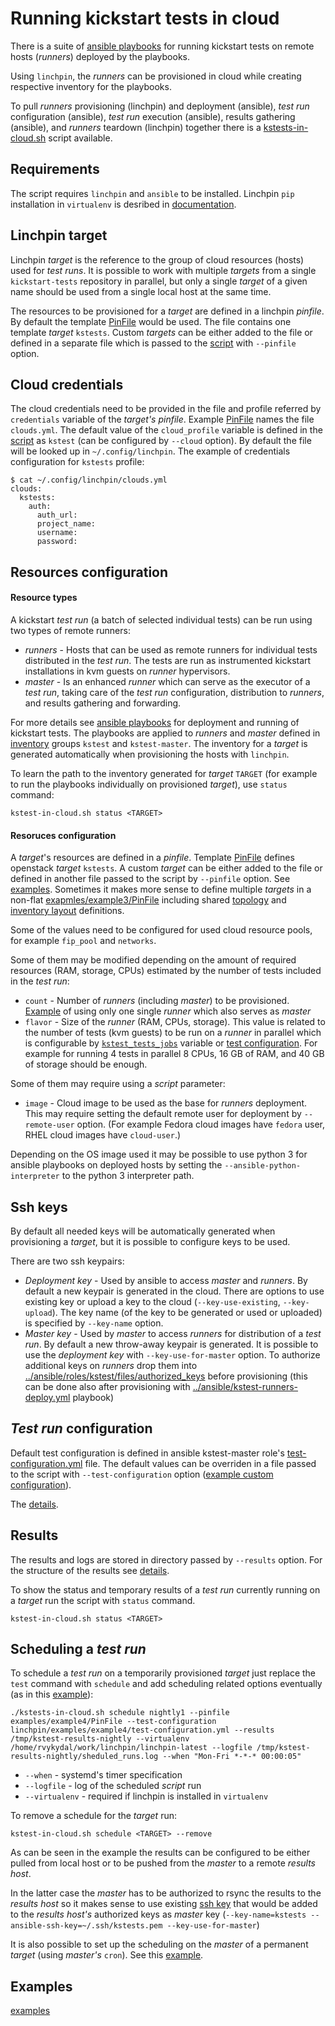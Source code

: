 Running kickstart tests in cloud
================================

There is a suite of [ansible playbooks](../ansible) for running kickstart tests on remote hosts (*runners*) deployed by the playbooks.

Using `linchpin`, the *runners* can be provisioned in cloud while creating respective inventory for the playbooks.

To pull *runners* provisioning (linchpin) and deployment (ansible), *test run* configuration (ansible), *test run* execution (ansible), results gathering (ansible), and *runners* teardown (linchpin) together there is a [kstests-in-cloud.sh](../kstests-in-cloud.sh) script available. 

Requirements
-----------

The script requires `linchpin` and `ansible` to be installed. Linchpin `pip` installation in `virtualenv` is desribed in [documentation](https://linchpin.readthedocs.io).

Linchpin target
---------------

Linchpin *target* is the reference to the group of cloud resources (hosts) used for *test runs*. It is possible to work with multiple *targets* from  a single `kickstart-tests` repository in parallel, but only a single *target* of a given name should be used from a single local host at the same time.

The resources to be provisioned for a *target* are defined in a linchpin *pinfile*. By default the template [PinFile](PinFile) would be used. The file contains one template *target* `kstests`. Custom *targets* can be either added to the file or defined in a separate file which is passed to the [script](../kstests-in-cloud.sh) with `--pinfile` option.

Cloud credentials
-----------------

The cloud credentials need to be provided in the file and profile referred by `credentials` variable of the *target's* *pinfile*. Example [PinFile](PinFile) names the file `clouds.yml`. The default value of the `cloud_profile` variable is defined in the [script](../kstests-in-cloud.sh) as `kstest` (can be configured by `--cloud` option). By default the file will be looked up in `~/.config/linchpin`. The example of credentials configuration for `kstests` profile:

```
$ cat ~/.config/linchpin/clouds.yml
clouds:
  kstests:
    auth:
      auth_url:
      project_name:
      username:
      password:
```

Resources configuration
-----------------------

#### Resource types

A kickstart *test run* (a batch of selected individual tests) can be run using two types of remote runners:

* *runners* - Hosts that can be used as remote runners for individual tests distributed in the *test run*. The tests are run as instrumented kickstart installations in kvm guests on *runner* hypervisors.
* *master* - Is an enhanced *runner* which can serve as the executor of a *test run*, taking care of the *test run* configuration, distribution to *runners*, and results gathering and forwarding.

For more details see [ansible playbooks](../ansible/README.md) for deployment and running of kickstart tests. The playbooks are applied to *runners* and *master* defined in [inventory](../ansible/inventory/hosts) groups `kstest` and `kstest-master`. The inventory for a *target* is generated automatically when provisioning the hosts with `linchpin`.

To learn the path to the inventory generated for *target* `TARGET` (for example to run the playbooks individually on provisioned *target*), use `status` command:
```
kstest-in-cloud.sh status <TARGET>
```

#### Resoruces configuration

A *target*'s resources are defined in a *pinfile*. Template [PinFile](PinFile) defines openstack *target* `kstests`. A custom *target* can be either added to the file or defined in another file passed to the script by `--pinfile` option. See [examples](examples). Sometimes it makes more sense to define multiple *targets* in a non-flat [exapmles/example3/PinFile](examples/example3/PinFile) including shared [topology](topologies/kstests.yml) and [inventory layout](layouts/kstests.yml) definitions.

Some of the values need to be configured for used cloud resource pools, for example `fip_pool` and `networks`.

Some of them may be modified depending on the amount of required resources (RAM, storage, CPUs) estimated by the number of tests included in the *test run*:

* `count` - Number of *runners* (including *master*) to be provisioned. [Example](examples/example1/PinFile) of using only one single *runner* which also serves as *master*
* `flavor` - Size of the *runner* (RAM, CPUs, storage). This value is related to the number of tests (kvm guests) to be run on a *runner* in parallel which is configurable by [`kstest_tests_jobs`](../ansible/roles/kstest-master/defaults/main/test-configuration.yml) variable or [test configuration](#test-run-configuration). For example for running 4 tests in parallel 8 CPUs, 16 GB of RAM, and 40 GB of storage should be enough.

Some of them may require using a *script* parameter:

* `image` - Cloud image to be used as the base for *runners* deployment. This may require setting the default remote user for deployment by `--remote-user` option. (For example Fedora cloud images have `fedora` user, RHEL cloud images have `cloud-user`.)

Depending on the OS image used it may be possible to use python 3 for ansible playbooks on deployed hosts by setting the `--ansible-python-interpreter` to the python 3 interpreter path.

Ssh keys
--------

By default all needed keys will be automatically generated when provisioning a *target*, but it is possible to configure keys to be used.

There are two ssh keypairs:

* *Deployment key* - Used by ansible to access *master* and *runners*. By default a new keypair is generated in the cloud. There are options to use existing key or upload a key to the cloud (`--key-use-existing`, `--key-upload`). The key name (of the key to be generated or used or uploaded) is specified by `--key-name` option.
* *Master key* - Used by *master* to access *runners* for distribution of a *test run*. By default a new throw-away keypair is generated. It is possible to use the *deployment key* with `--key-use-for-master` option. To authorize additional keys on *runners* drop them into [../ansible/roles/kstest/files/authorized_keys](../ansible/roles/kstest/files/authorized_keys) before provisioning (this can be done also after provisioning with [../ansible/kstest-runners-deploy.yml](../ansible/kstest-runners-deploy.yml) playbook) 



*Test run* configuration
------------------------

Default test configuration is defined in ansible kstest-master role's [test-configuration.yml](../ansible/roles/kstest-master/defaults/main/test-configuration.yml) file. The default values can be overriden in a file passed to the script with `--test-configuration` option ([example custom configuration](examples/example1/test-configuration.yml)).

The [details](../ansible/README.md#test-configuration).

Results
-------

The results and logs are stored in directory passed by `--results` option. For the structure of the results see [details](../ansible/README.md#results).

To show the status and temporary results of a *test run* currently running on a *target* run the script with `status` command.
```
kstest-in-cloud.sh status <TARGET>
```

Scheduling a *test run*
-----------------------

To schedule a *test run* on a temporarily provisioned *target* just replace the `test` command with `schedule` and add scheduling related options eventually (as in this [example](examples/example4)):

```
./kstests-in-cloud.sh schedule nightly1 --pinfile examples/example4/PinFile --test-configuration linchpin/examples/example4/test-configuration.yml --results /tmp/kstest-results-nightly --virtualenv /home/rvykydal/work/linchpin/linchpin-latest --logfile /tmp/kstest-results-nightly/sheduled_runs.log --when "Mon-Fri *-*-* 00:00:05"
```

* `--when` - systemd's timer specification
* `--logfile` - log of the scheduled *script* run
* `--virtualenv` - required if linchpin is installed in `virtualenv`

To remove a schedule for the *target* run:
```
kstest-in-cloud.sh schedule <TARGET> --remove
```
As can be seen in the example the results can be configured to be either pulled from local host or to be pushed from the *master* to a remote *results host*.

In the latter case the *master* has to be authorized to rsync the results to the *results host* so it makes sense to use existing [ssh key](#ssh-keys) that would be added to the *results host's* authorized keys as *master* key (`--key-name=kstests --ansible-ssh-key=~/.ssh/kstests.pem --key-use-for-master`)

It is also possible to set up the scheduling on the *master* of a permanent *target* (using *master's* `cron`). See this [example](examples/example5).

Examples
--------

[examples](examples)
